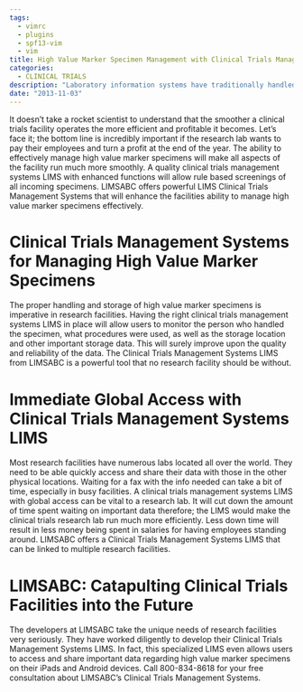 ```yaml
---
tags:
  - vimrc
  - plugins
  - spf13-vim
  - vim
title: High Value Marker Specimen Management with Clinical Trials Management Systems
categories:
  - CLINICAL TRIALS
description: "Laboratory information systems have traditionally handled only the management and "
date: "2013-11-03"
---
```


It doesn’t take a rocket scientist to understand that the smoother a clinical trials facility operates the more efficient and profitable it becomes. Let’s face it; the bottom line is incredibly important if the research lab wants to pay their employees and turn a profit at the end of the year. The ability to effectively manage high value marker specimens will make all aspects of the facility run much more smoothly. A quality clinical trials management systems LIMS with enhanced functions will allow rule based screenings of all incoming specimens. LIMSABC offers powerful LIMS Clinical Trials Management Systems that will enhance the facilities ability to manage high value marker specimens effectively.

 

# **Clinical Trials Management Systems for Managing High Value Marker Specimens**

The proper handling and storage of high value marker specimens is imperative in research facilities. Having the right clinical trials management systems LIMS in place will allow users to monitor the person who handled the specimen, what procedures were used, as well as the storage location and other important storage data. This will surely improve upon the quality and reliability of the data. The Clinical Trials Management Systems LIMS from LIMSABC is a powerful tool that no research facility should be without.

# **Immediate Global Access with Clinical Trials Management Systems LIMS**

Most research facilities have numerous labs located all over the world. They need to be able quickly access and share their data with those in the other physical locations. Waiting for a fax with the info needed can take a bit of time, especially in busy facilities. A clinical trials management systems LIMS with global access can be vital to a research lab. It will cut down the amount of time spent waiting on important data therefore; the LIMS would make the clinical trials research lab run much more efficiently. Less down time will result in less money being spent in salaries for having employees standing around. LIMSABC offers a Clinical Trials Management Systems LIMS that can be linked to multiple research facilities.

# **LIMSABC: Catapulting Clinical Trials Facilities into the Future**

The developers at LIMSABC take the unique needs of research facilities very seriously. They have worked diligently to develop their Clinical Trials Management Systems LIMS. In fact, this specialized LIMS even allows users to access and share important data regarding high value marker specimens on their iPads and Android devices. Call 800-834-8618 for your free consultation about LIMSABC’s Clinical Trials Management Systems.  